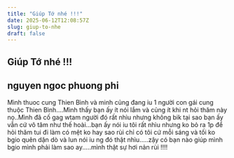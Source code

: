 ```yaml
---
title: "Giúp Tớ nhé !!!"
date: 2025-06-12T12:08:57Z
slug: giup-to-nhe
draft: false
---
```


## Giúp Tớ nhé !!!

## nguyen ngoc phuong phi

Mình thuoc cung Thien Bình và minh củng đang iu 1 người con gái cung thuộc Thien Bình....Mình thấy bạn ấy ít nói lắm và củng ít khi nt hỏi thăm này nọ..Mình đã cố gag wtam người đó rất nhìu nhưng không bik tại sao bạn ấy vẫn cứ vô tăm như thế hoài...bạn ấy nói iu tôi rất nhìu nhưng ko bỏ ra 1p để hỏi thăm tui đi làm có mệt ko hay  sao rùi chỉ có tôi cứ mỗi sáng và tối ko bgio quên dặn dò và lun nói iu ng đó thật nhìu.....zậy có bạn nào giúp mình bgio mình phải làm sao ay.....mình thật sự hơi nản rùi !!!!